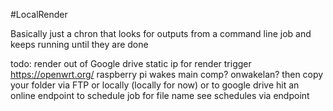 #LocalRender

Basically just a chron that looks for outputs from a command line job and keeps running until they are done

todo:
render out of Google drive
static ip for render trigger https://openwrt.org/ raspberry pi wakes main comp? 
onwakelan?
then copy your folder via FTP or locally (locally for now) or to google drive
hit an online endpoint to schedule job for file name
see schedules via endpoint